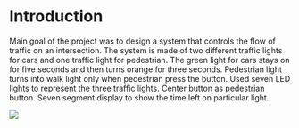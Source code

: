 # Introduction

Main goal of the project was to design a system that controls the flow of traffic on an intersection. The system is made of two different traffic lights for cars and one traffic light for pedestrian. The green light for cars stays on for five seconds and then turns orange for three seconds. Pedestrian light turns into walk light only when pedestrian press the button. Used seven LED lights to represent the three traffic lights. Center button as pedestrian button. Seven segment display to show the time left on particular light. 

[![](https://markdown-videos.deta.dev/youtube/I0--EmT57fc)](https://youtu.be/I0--EmT57fc)
